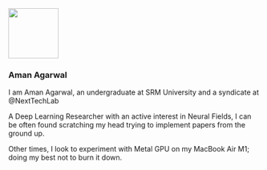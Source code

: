 <img style="width: 100px; border:30px ;float: center;" src="https://github.com/aman190202/aman190202.github.io/blob/master/images/aman.gif">

### Aman Agarwal 

I am Aman Agarwal, an undergraduate at SRM University and a syndicate at @NextTechLab

A Deep Learning Researcher with an active interest in Neural Fields, I can be often found scratching my head trying to implement papers from the ground up. 

Other times, I look to experiment with Metal GPU on my MacBook Air M1; doing my best not to burn it down.
